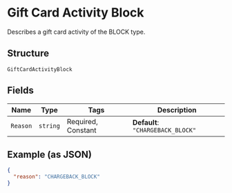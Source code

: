 
# Gift Card Activity Block

Describes a gift card activity of the BLOCK type.

## Structure

`GiftCardActivityBlock`

## Fields

| Name | Type | Tags | Description |
|  --- | --- | --- | --- |
| `Reason` | `string` | Required, Constant | **Default**: `"CHARGEBACK_BLOCK"` |

## Example (as JSON)

```json
{
  "reason": "CHARGEBACK_BLOCK"
}
```

